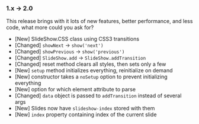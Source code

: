 ### 1.x -> 2.0

This release brings with it lots of new features, better performance, and less code, what more could you ask for?

- [New] SlideShow.CSS class using CSS3 transitions
- [Changed] `showNext` -> `show('next')`
- [Changed] `showPrevious` -> `show('previous')`
- [Changed] `SlideShow.add` -> `SlideShow.addTransition`
- [Changed] reset method clears all styles, then sets only a few 
- [New] `setup` method initializes everything, reinitialize on demand
- [New] constructor takes a `noSetup` option to prevent initializing everything
- [New] option for which element attribute to parse
- [Changed] `data` object is passed to `addTransition` instead of several args
- [New] Slides now have `slideshow-index` stored with them
- [New] `index` property containing index of the current slide
